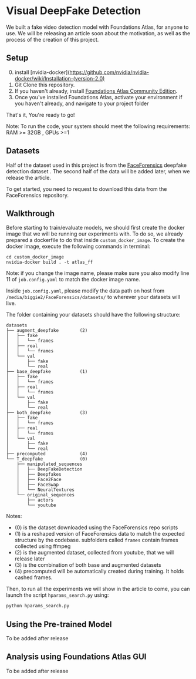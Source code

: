 # Visual DeepFake Detection

We built a fake video detection model with Foundations Atlas, for anyone to use. 
We will be releasing an article soon about the motivation, as well as the process of the creation of this project.

## Setup 
0. install [nvidia-docker](https://github.com/nvidia/nvidia-docker/wiki/Installation-(version-2.0)
1. Git Clone this repository.
2. If you haven't already, install [Foundations Atlas Community Edition](https://www.atlas.dessa.com/?u=dessafake).
3. Once you've installed Foundations Atlas, activate your environment if you haven't already, and navigate to your project folder

That's it, You're ready to go!

Note: To run the code, your system should meet the following requirements: 
RAM >= 32GB , GPUs >=1

## Datasets
Half of the dataset used in this project is from the [FaceForensics](https://github.com/ondyari/FaceForensics/tree/master/dataset) deepfake detection dataset
. The second half of the data will be added later, when we release the article.


To get started, you need to request to download this data from the FaceForensics repository.

## Walkthrough

Before starting to train/evaluate models, we should first create the docker image that we will be running our experiments with. To do so, we already prepared
 a dockerfile to do that inside `custom_docker_image`. To create the docker image, execute the following commands in terminal:
 
 ```
 cd custom_docker_image
 nvidia-docker build . -t atlas_ff
 ```
 
Note: if you change the image name, please make sure you also modify line 11 of `job.config.yaml` to match the docker image name.

Inside `job.config.yaml`, please modify the data path on host from `/media/biggie2/FaceForensics/datasets/` to wherever your datasets will live.

The folder containing your datasets should have the following structure:

```
datasets
├── augment_deepfake        (2)
│   ├── fake
│   │   └── frames
│   ├── real
│   │   └── frames
│   └── val
│       ├── fake
│       └── real
├── base_deepfake           (1)
│   ├── fake
│   │   └── frames
│   ├── real
│   │   └── frames
│   └── val
│       ├── fake
│       └── real
├── both_deepfake           (3)
│   ├── fake
│   │   └── frames
│   ├── real
│   │   └── frames
│   └── val
│       ├── fake
│       └── real
├── precomputed             (4)
└── T_deepfake              (0)
    ├── manipulated_sequences
    │   ├── DeepFakeDetection
    │   ├── Deepfakes
    │   ├── Face2Face
    │   ├── FaceSwap
    │   └── NeuralTextures
    └── original_sequences
        ├── actors
        └── youtube
```

Notes:
* (0) is the dataset downloaded using the FaceForensics repo scripts
* (1) is a reshaped version of FaceForensics data to match the expected structure by the codebase. subfolders called `frames` contain frames collected using 
ffmpeg
* (2) is the augmented dataset, collected from youtube, that we will release later
* (3) is the combination of both base and augmented datasets
* (4) precomputed will be automatically created during training. It holds cashed frames.

Then, to run all the experiments we will show in the article to come, you can launch the script `hparams_search.py` using:

```bash
python hparams_search.py
```

## Using the Pre-trained Model 

To be added after release

## Analysis using Foundations Atlas GUI

To be added after release